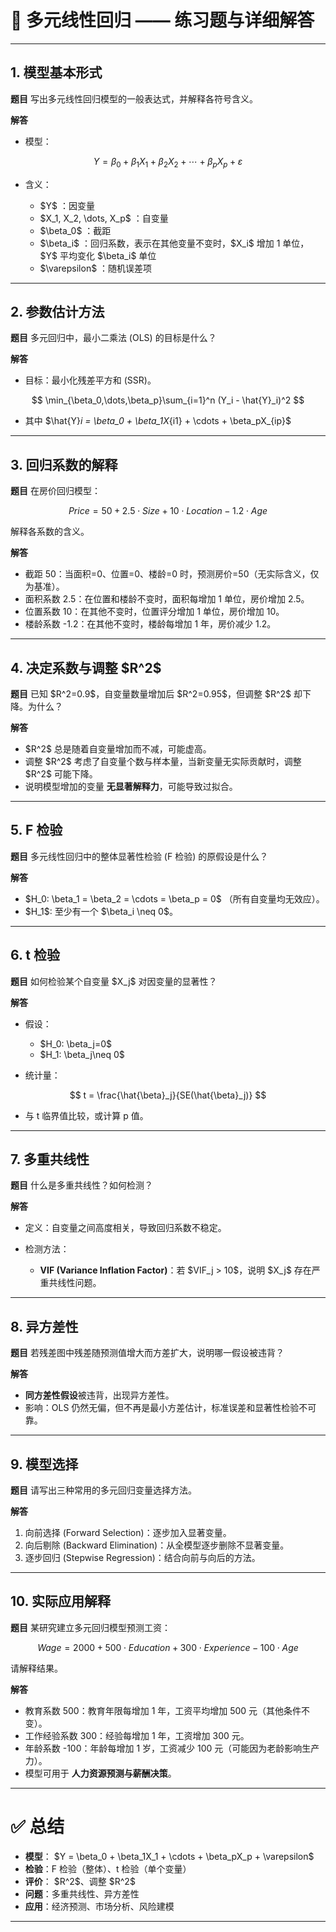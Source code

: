 

# 📘 多元线性回归 —— 练习题与详细解答

---

## 1. 模型基本形式

**题目**
写出多元线性回归模型的一般表达式，并解释各符号含义。

**解答**

* 模型：

$$
Y = \beta_0 + \beta_1X_1 + \beta_2X_2 + \cdots + \beta_pX_p + \varepsilon
$$

* 含义：

  * \$Y\$ ：因变量
  * \$X\_1, X\_2, \dots, X\_p\$ ：自变量
  * \$\beta\_0\$ ：截距
  * \$\beta\_i\$ ：回归系数，表示在其他变量不变时，\$X\_i\$ 增加 1 单位， \$Y\$ 平均变化 \$\beta\_i\$ 单位
  * \$\varepsilon\$ ：随机误差项

---

## 2. 参数估计方法

**题目**
多元回归中，最小二乘法 (OLS) 的目标是什么？

**解答**

* 目标：最小化残差平方和 (SSR)。

$$
\min_{\beta_0,\dots,\beta_p}\sum_{i=1}^n (Y_i - \hat{Y}_i)^2
$$

* 其中 $\hat{Y}*i = \beta\_0 + \beta\_1X*{i1} + \cdots + \beta\_pX\_{ip}\$

---

## 3. 回归系数的解释

**题目**
在房价回归模型：

$$
Price = 50 + 2.5 \cdot Size + 10 \cdot Location - 1.2 \cdot Age
$$

解释各系数的含义。

**解答**

* 截距 50：当面积=0、位置=0、楼龄=0 时，预测房价=50（无实际含义，仅为基准）。
* 面积系数 2.5：在位置和楼龄不变时，面积每增加 1 单位，房价增加 2.5。
* 位置系数 10：在其他不变时，位置评分增加 1 单位，房价增加 10。
* 楼龄系数 -1.2：在其他不变时，楼龄每增加 1 年，房价减少 1.2。

---

## 4. 决定系数与调整 \$R^2\$

**题目**
已知 \$R^2=0.9\$，自变量数量增加后 \$R^2=0.95\$，但调整 \$R^2\$ 却下降。为什么？

**解答**

* \$R^2\$ 总是随着自变量增加而不减，可能虚高。
* 调整 \$R^2\$ 考虑了自变量个数与样本量，当新变量无实际贡献时，调整 \$R^2\$ 可能下降。
* 说明模型增加的变量 **无显著解释力**，可能导致过拟合。

---

## 5. F 检验

**题目**
多元线性回归中的整体显著性检验 (F 检验) 的原假设是什么？

**解答**

* \$H\_0: \beta\_1 = \beta\_2 = \cdots = \beta\_p = 0\$ （所有自变量均无效应）。
* \$H\_1\$: 至少有一个 \$\beta\_i \neq 0\$。

---

## 6. t 检验

**题目**
如何检验某个自变量 \$X\_j\$ 对因变量的显著性？

**解答**

* 假设：

  * \$H\_0: \beta\_j=0\$
  * \$H\_1: \beta\_j\neq 0\$
* 统计量：

$$
t = \frac{\hat{\beta}_j}{SE(\hat{\beta}_j)}
$$

* 与 t 临界值比较，或计算 p 值。

---

## 7. 多重共线性

**题目**
什么是多重共线性？如何检测？

**解答**

* 定义：自变量之间高度相关，导致回归系数不稳定。
* 检测方法：

  * **VIF (Variance Inflation Factor)**：若 \$VIF\_j > 10\$，说明 \$X\_j\$ 存在严重共线性问题。

---

## 8. 异方差性

**题目**
若残差图中残差随预测值增大而方差扩大，说明哪一假设被违背？

**解答**

* **同方差性假设**被违背，出现异方差性。
* 影响：OLS 仍然无偏，但不再是最小方差估计，标准误差和显著性检验不可靠。

---

## 9. 模型选择

**题目**
请写出三种常用的多元回归变量选择方法。

**解答**

1. 向前选择 (Forward Selection)：逐步加入显著变量。
2. 向后剔除 (Backward Elimination)：从全模型逐步删除不显著变量。
3. 逐步回归 (Stepwise Regression)：结合向前与向后的方法。

---

## 10. 实际应用解释

**题目**
某研究建立多元回归模型预测工资：

$$
Wage = 2000 + 500 \cdot Education + 300 \cdot Experience - 100 \cdot Age
$$

请解释结果。

**解答**

* 教育系数 500：教育年限每增加 1 年，工资平均增加 500 元（其他条件不变）。
* 工作经验系数 300：经验每增加 1 年，工资增加 300 元。
* 年龄系数 -100：年龄每增加 1 岁，工资减少 100 元（可能因为老龄影响生产力）。
* 模型可用于 **人力资源预测与薪酬决策**。

---

# ✅ 总结

* **模型**： \$Y = \beta\_0 + \beta\_1X\_1 + \cdots + \beta\_pX\_p + \varepsilon\$
* **检验**：F 检验（整体）、t 检验（单个变量）
* **评价**： \$R^2\$、调整 \$R^2\$
* **问题**：多重共线性、异方差性
* **应用**：经济预测、市场分析、风险建模

---



